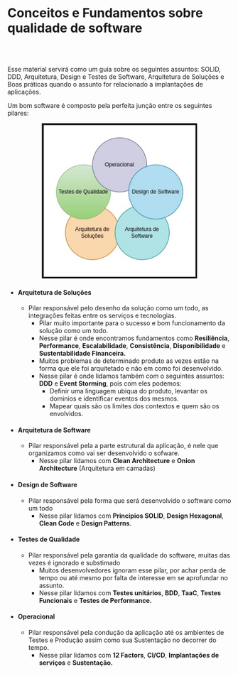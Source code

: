 # Conceitos e Fundamentos sobre qualidade de software

<br>
<br>

Esse material servirá como um guia sobre os seguintes assuntos: SOLID, DDD, Arquitetura, Design e Testes de Software, 
Arquitetura de Soluções e Boas práticas quando o assunto for relacionado a implantações de aplicações.


Um bom software é composto pela perfeita junção entre os seguintes pilares:

<p align="center">
    <img src="img/conjuntos.jpg" width="350" title="hover text">
</p>

- #### Arquitetura de Soluções
  - Pilar responsável pelo desenho da solução como um todo, as integrações feitas entre os serviços e tecnologias.
    - Pilar muito importante para o sucesso e bom funcionamento da solução como um todo.
    - Nesse pilar é onde encontramos fundamentos como <b>Resiliência</b>, <b>Performance</b>, <b>Escalabilidade</b>, <b>Consistência</b>, <b>Disponibilidade</b> e <b>Sustentabilidade Financeira.</b>
    - Muitos problemas de determinado produto as vezes estão na forma que ele foi arquitetado e não em como foi desenvolvido.
    - Nesse pilar é onde lidamos também com o seguintes assuntos: <b>DDD</b> e <b>Event Storming</b>, pois com eles podemos: 
      - Definir uma linguagem ubiqua do produto, levantar os dominios e identificar eventos dos mesmos.
      - Mapear quais são os limites dos contextos e quem são os envolvidos.

- #### Arquitetura de Software
  - Pilar responsável pela a parte estrutural da aplicação, é nele que organizamos como vai ser desenvolvido o sofware.
    -  Nesse pilar lidamos com <b>Clean Architecture</b> e <b>Onion Architecture</b> (Arquitetura em camadas)

- #### Design de Software
    - Pilar responsável pela forma que será desenvolvido o software como um todo
      - Nesse pilar lidamos com <b>Principios SOLID</b>, <b>Design Hexagonal</b>, <b>Clean Code</b> e <b>Design Patterns</b>.
  
- #### Testes de Qualidade
    - Pilar responsável pela garantia da qualidade do software, muitas das vezes é ignorado e substimado
      - Muitos desenvolvedores ignoram esse pilar, por achar perda de tempo ou até mesmo por falta de interesse em se aprofundar no assunto.
      - Nesse pilar lidamos com <b>Testes unitários</b>, <b>BDD</b>, <b>TaaC</b>, <b>Testes Funcionais</b> e <b>Testes de Performance.</b>
      
- #### Operacional
    - Pilar responsável pela condução da aplicação até os ambientes de Testes e Produção assim como sua Sustentação no decorrer do tempo. 
      - Nesse pilar lidamos com <b>12 Factors</b>, <b>CI/CD</b>, <b>Implantações de serviços</b> e <b>Sustentação.</b>

